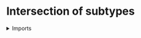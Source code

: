 #  Intersection of subtypes

<details><summary>Imports</summary>
```agda
module foundation.intersections-subtypes where

open import foundation.conjunction
open import foundation.decidable-subtypes
open import foundation.double-powersets
open import foundation.propositions
open import foundation.subtypes
open import foundation.universe-levels
```
</details>

## Idea

The intersection of two subtypes `A` and `B` is the subtype that contains the elements that are in `A` and in `B`.

## Definition

### The intersection of two subtypes

```agda
module _
  {l l1 l2 : Level} {X : UU l}
  where

  intersection-subtype : subtype l1 X → subtype l2 X → subtype (l1 ⊔ l2) X
  intersection-subtype P Q x = conj-Prop (P x) (Q x)
```

### The intersection of two decidable subtypes

```agda
module _
  {l l1 l2 : Level} {X : UU l}
  where

  intersection-decidable-subtype :
    decidable-subtype l1 X → decidable-subtype l2 X →
    decidable-subtype (l1 ⊔ l2) X
  intersection-decidable-subtype P Q x = conj-decidable-Prop (P x) (Q x)
```

### The intersection of a family of subtypes

```agda
module _
  {l1 l2 l3 : Level} {X : UU l1}
  where

  intersection-fam-subtype :
    {I : UU l2} (P : I → subtype l3 X) → subtype (l2 ⊔ l3) X
  intersection-fam-subtype {I} P x = Π-Prop I (λ i → P i x)
```
